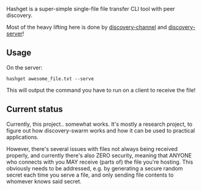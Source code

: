 Hashget is a super-simple single-file file transfer CLI tool with peer discovery.

Most of the heavy lifting here is done by [discovery-channel](https://github.com/mafintosh/discovery-channel) and [discovery-server](https://github.com/mafintosh/discovery-server)!

## Usage

On the server:

`hashget awesome_file.txt --serve`

This will output the command you have to run on a client to receive the file!

## Current status

Currently, this project.. somewhat works. It's mostly a research project, to figure out how discovery-swarm works and how it can be used to practical applications.

However, there's several issues with files not always being received properly, and currently there's also ZERO security, meaning that ANYONE who connects with you MAY receive (parts of) the file you're hosting. This obviously needs to be addressed, e.g. by generating a secure random secret each time you serve a file, and only sending file contents to whomever knows said secret.